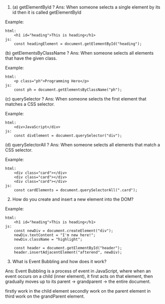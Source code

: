 1. (a) getElementById ?
   Ans: When someone selects a single element by its id then it is called getElementById

Example:

    html:
        <h1 id="heading">This is heading</h1>
    js:
        const headingElement = document.getElementById("heading");


(b) getElementsByClassName ?
    Ans: When someone selects all elements that have the given class.

Example: 

    html:
        <p class="ph">Programming Hero</p>
    js:
        const ph = document.getElementsByClassName("ph");


(c) querySelector ?
    Ans: When someone selects the first element that matches a CSS selector.


Example: 

    html:
        <div>JavaScript</div>
    js:
        const divElement = document.querySelector("div");


(d) querySelectorAll ?
    Ans: When someone selects all elements that match a CSS selector.

Example: 

    html:  
        <div class="card"></div>
        <div class="card"></div>
        <div class="card"></div>
    js:
        const cardElements = document.querySelectorAll(".card");


2. How do you create and insert a new element into the DOM?

Example: 

    html:  
        <h1 id="heading">This is heading</h1>
    js: 
        const newDiv = document.createElement("div");
        newDiv.textContent = "I'm new here!";
        newDiv.className = "highlight";

        const header = document.getElementById("header");
        header.insertAdjacentElement("afterend", newDiv);


3. What is Event Bubbling and how does it work?

Ans: Event Bubbling is a process of event in JavaScript, where when an event occurs on a child (inner element), it first acts on that element, then gradually moves up to its parent  -> grandparent -> the entire document.

  firstly work in the child element
        secondly work on the parent element
            in third work on the grandParent element.
